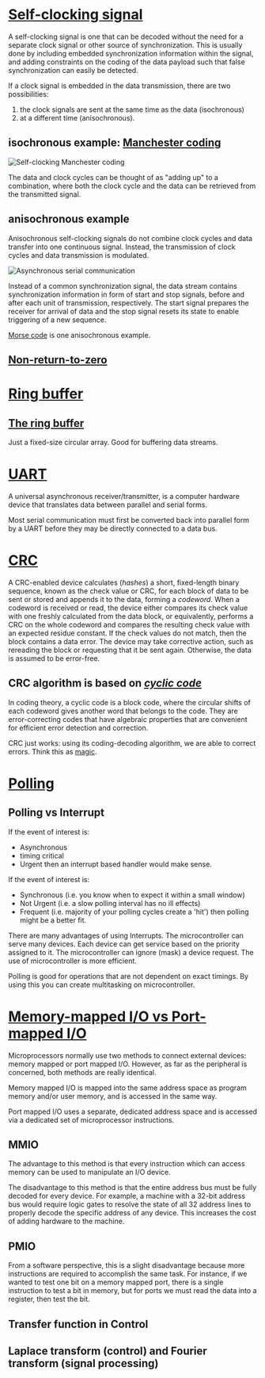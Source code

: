 # [Self-clocking signal](https://en.wikipedia.org/wiki/Self-clocking_signal)
A self-clocking signal is one that can be decoded without the need for a separate clock signal or other source of synchronization. This is usually done by including embedded synchronization information within the signal, and adding constraints on the coding of the data payload such that false synchronization can easily be detected.

If a clock signal is embedded in the data transmission, there are two possibilities: 
1. the clock signals are sent at the same time as the data (isochronous)
2. at a different time (anisochronous).

## isochronous example: [Manchester coding](https://en.wikipedia.org/wiki/Manchester_code)
![Self-clocking Manchester coding](https://upload.wikimedia.org/wikipedia/commons/thumb/9/90/Manchester_encoding_both_conventions.svg/771px-Manchester_encoding_both_conventions.svg.png)

The data and clock cycles can be thought of as "adding up" to a combination, where both the clock cycle and the data can be retrieved from the transmitted signal.

## anisochronous example

Anisochronous self-clocking signals do not combine clock cycles and data transfer into one continuous signal. Instead, the transmission of clock cycles and data transmission is modulated. 

![Asynchronous serial communication](https://upload.wikimedia.org/wikipedia/commons/4/47/Puerto_serie_Rs232.png)

Instead of a common synchronization signal, the data stream contains synchronization information in form of start and stop signals, before and after each unit of transmission, respectively. The start signal prepares the receiver for arrival of data and the stop signal resets its state to enable triggering of a new sequence.

[Morse code](https://en.wikipedia.org/wiki/Morse_code) is one anisochronous example.

## [Non-return-to-zero](https://en.wikipedia.org/wiki/Non-return-to-zero)

# [Ring buffer](https://en.wikipedia.org/wiki/Circular_buffer)
## [The ring buffer](http://www.embedded.com/electronics-blogs/embedded-round-table/4419407/The-ring-buffer)
Just a fixed-size circular array. Good for buffering data streams.

# [UART](https://en.wikipedia.org/wiki/Universal_asynchronous_receiver/transmitter)
A universal asynchronous receiver/transmitter, is a computer hardware device that translates data between parallel and serial forms.

Most serial communication must first be converted back into parallel form by a UART before they may be directly connected to a data bus.

# [CRC](https://en.wikipedia.org/wiki/Cyclic_redundancy_check)
A CRC-enabled device calculates (*hashes*) a short, fixed-length binary sequence, known as the check value or CRC, for each block of data to be sent or stored and appends it to the data, forming a *codeword*. When a codeword is received or read, the device either compares its check value with one freshly calculated from the data block, or equivalently, performs a CRC on the whole codeword and compares the resulting check value with an expected residue constant. If the check values do not match, then the block contains a data error. The device may take corrective action, such as rereading the block or requesting that it be sent again. Otherwise, the data is assumed to be error-free.

## CRC algorithm is based on [*cyclic code*](https://en.wikipedia.org/wiki/Cyclic_code)
In coding theory, a cyclic code is a block code, where the circular shifts of each codeword gives another word that belongs to the code. They are error-correcting codes that have algebraic properties that are convenient for efficient error detection and correction.

CRC just works: using its coding-decoding algorithm, we are able to correct errors. Think this as [magic](https://www.youtube.com/watch?v=ZJH0KT6c0B0).

# [Polling](http://www.electronics-base.com/useful-info/software-related/90-polling-vs-interrupt)
## Polling vs Interrupt
If the event of interest is:
* Asynchronous
 * timing critical
* Urgent
then an interrupt based handler would make sense.

If the event of interest is:
* Synchronous (i.e. you know when to expect it within a small window)
* Not Urgent (i.e. a slow polling interval has no ill effects)
* Frequent (i.e. majority of your polling cycles create a 'hit')
then polling might be a better fit.

There are many advantages of using Interrupts. The microcontroller can serve many devices. Each device can get service based on the priority assigned to it. The microcontroller can ignore (mask) a device request. The use of microcontroller is more efficient.

Polling is good for operations that are not dependent on exact timings. By using this you can create multitasking on microcontroller.

# [Memory-mapped I/O vs Port-mapped I/O](http://www.bogotobogo.com/Embedded/memory_mapped_io_vs_port_mapped_isolated_io.php)

Microprocessors normally use two methods to connect external devices: memory mapped or port mapped I/O. However, as far as the peripheral is concerned, both methods are really identical.

Memory mapped I/O is mapped into the same address space as program memory and/or user memory, and is accessed in the same way.

Port mapped I/O uses a separate, dedicated address space and is accessed via a dedicated set of microprocessor instructions.

## MMIO
The advantage to this method is that every instruction which can access memory can be used to manipulate an I/O device.

The disadvantage to this method is that the entire address bus must be fully decoded for every device. For example, a machine with a 32-bit address bus would require logic gates to resolve the state of all 32 address lines to properly decode the specific address of any device. This increases the cost of adding hardware to the machine.

## PMIO
From a software perspective, this is a slight disadvantage because more instructions are required to accomplish the same task. For instance, if we wanted to test one bit on a memory mapped port, there is a single instruction to test a bit in memory, but for ports we must read the data into a register, then test the bit.

## Transfer function in Control

## Laplace transform (control) and Fourier transform (signal processing)





